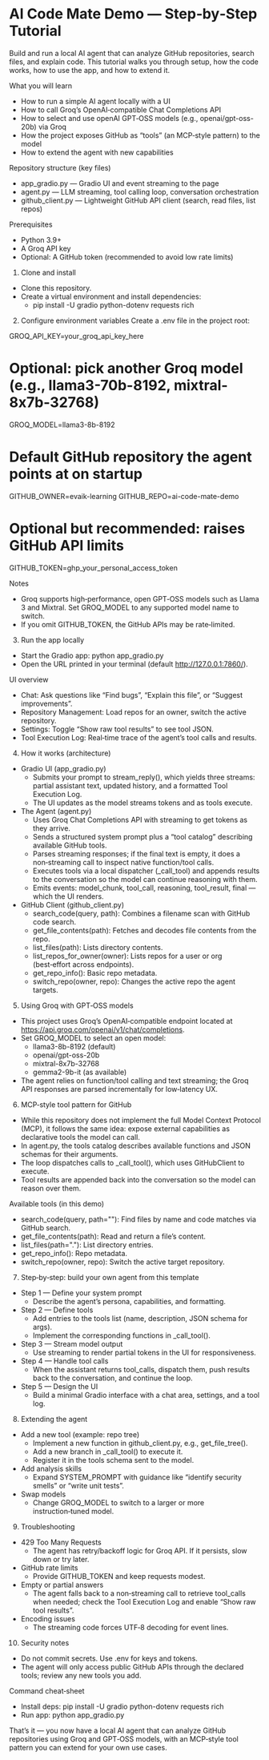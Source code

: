 # AI Code Mate Demo — Step‑by‑Step Tutorial

Build and run a local AI agent that can analyze GitHub repositories, search files, and explain code. This tutorial walks you through setup, how the code works, how to use the app, and how to extend it.

What you will learn
- How to run a simple AI agent locally with a UI
- How to call Groq’s OpenAI‑compatible Chat Completions API
- How to select and use openAI GPT‑OSS models (e.g., openai/gpt-oss-20b) via Groq
- How the project exposes GitHub as “tools” (an MCP‑style pattern) to the model
- How to extend the agent with new capabilities

Repository structure (key files)
- app_gradio.py — Gradio UI and event streaming to the page
- agent.py — LLM streaming, tool calling loop, conversation orchestration
- github_client.py — Lightweight GitHub API client (search, read files, list repos)

Prerequisites
- Python 3.9+
- A Groq API key
- Optional: A GitHub token (recommended to avoid low rate limits)

1) Clone and install
- Clone this repository.
- Create a virtual environment and install dependencies:
  - pip install -U gradio python-dotenv requests rich

2) Configure environment variables
Create a .env file in the project root:

GROQ_API_KEY=your_groq_api_key_here
# Optional: pick another Groq model (e.g., llama3-70b-8192, mixtral-8x7b-32768)
GROQ_MODEL=llama3-8b-8192

# Default GitHub repository the agent points at on startup
GITHUB_OWNER=evaik-learning
GITHUB_REPO=ai-code-mate-demo

# Optional but recommended: raises GitHub API limits
GITHUB_TOKEN=ghp_your_personal_access_token

Notes
- Groq supports high‑performance, open GPT‑OSS models such as Llama 3 and Mixtral. Set GROQ_MODEL to any supported model name to switch.
- If you omit GITHUB_TOKEN, the GitHub APIs may be rate‑limited.

3) Run the app locally
- Start the Gradio app: python app_gradio.py
- Open the URL printed in your terminal (default http://127.0.0.1:7860/).

UI overview
- Chat: Ask questions like “Find bugs”, “Explain this file”, or “Suggest improvements”.
- Repository Management: Load repos for an owner, switch the active repository.
- Settings: Toggle “Show raw tool results” to see tool JSON.
- Tool Execution Log: Real‑time trace of the agent’s tool calls and results.

4) How it works (architecture)
- Gradio UI (app_gradio.py)
  - Submits your prompt to stream_reply(), which yields three streams: partial assistant text, updated history, and a formatted Tool Execution Log.
  - The UI updates as the model streams tokens and as tools execute.
- The Agent (agent.py)
  - Uses Groq Chat Completions API with streaming to get tokens as they arrive.
  - Sends a structured system prompt plus a “tool catalog” describing available GitHub tools.
  - Parses streaming responses; if the final text is empty, it does a non‑streaming call to inspect native function/tool calls.
  - Executes tools via a local dispatcher (_call_tool) and appends results to the conversation so the model can continue reasoning with them.
  - Emits events: model_chunk, tool_call, reasoning, tool_result, final — which the UI renders.
- GitHub Client (github_client.py)
  - search_code(query, path): Combines a filename scan with GitHub code search.
  - get_file_contents(path): Fetches and decodes file contents from the repo.
  - list_files(path): Lists directory contents.
  - list_repos_for_owner(owner): Lists repos for a user or org (best‑effort across endpoints).
  - get_repo_info(): Basic repo metadata.
  - switch_repo(owner, repo): Changes the active repo the agent targets.

5) Using Groq with GPT‑OSS models
- This project uses Groq’s OpenAI‑compatible endpoint located at https://api.groq.com/openai/v1/chat/completions.
- Set GROQ_MODEL to select an open model:
  - llama3-8b-8192 (default)
  - openai/gpt-oss-20b
  - mixtral-8x7b-32768
  - gemma2-9b-it (as available)
- The agent relies on function/tool calling and text streaming; the Groq API responses are parsed incrementally for low‑latency UX.

6) MCP‑style tool pattern for GitHub
- While this repository does not implement the full Model Context Protocol (MCP), it follows the same idea: expose external capabilities as declarative tools the model can call.
- In agent.py, the tools catalog describes available functions and JSON schemas for their arguments.
- The loop dispatches calls to _call_tool(), which uses GitHubClient to execute.
- Tool results are appended back into the conversation so the model can reason over them.

Available tools (in this demo)
- search_code(query, path=""): Find files by name and code matches via GitHub search.
- get_file_contents(path): Read and return a file’s content.
- list_files(path="."): List directory entries.
- get_repo_info(): Repo metadata.
- switch_repo(owner, repo): Switch the active target repository.

7) Step‑by‑step: build your own agent from this template
- Step 1 — Define your system prompt
  - Describe the agent’s persona, capabilities, and formatting.
- Step 2 — Define tools
  - Add entries to the tools list (name, description, JSON schema for args).
  - Implement the corresponding functions in _call_tool().
- Step 3 — Stream model output
  - Use streaming to render partial tokens in the UI for responsiveness.
- Step 4 — Handle tool calls
  - When the assistant returns tool_calls, dispatch them, push results back to the conversation, and continue the loop.
- Step 5 — Design the UI
  - Build a minimal Gradio interface with a chat area, settings, and a tool log.

8) Extending the agent
- Add a new tool (example: repo tree)
  - Implement a new function in github_client.py, e.g., get_file_tree().
  - Add a new branch in _call_tool() to execute it.
  - Register it in the tools schema sent to the model.
- Add analysis skills
  - Expand SYSTEM_PROMPT with guidance like “identify security smells” or “write unit tests”.
- Swap models
  - Change GROQ_MODEL to switch to a larger or more instruction‑tuned model.

9) Troubleshooting
- 429 Too Many Requests
  - The agent has retry/backoff logic for Groq API. If it persists, slow down or try later.
- GitHub rate limits
  - Provide GITHUB_TOKEN and keep requests modest.
- Empty or partial answers
  - The agent falls back to a non‑streaming call to retrieve tool_calls when needed; check the Tool Execution Log and enable “Show raw tool results”.
- Encoding issues
  - The streaming code forces UTF‑8 decoding for event lines.

10) Security notes
- Do not commit secrets. Use .env for keys and tokens.
- The agent will only access public GitHub APIs through the declared tools; review any new tools you add.

Command cheat‑sheet
- Install deps: pip install -U gradio python-dotenv requests rich
- Run app: python app_gradio.py

That’s it — you now have a local AI agent that can analyze GitHub repositories using Groq and GPT‑OSS models, with an MCP‑style tool pattern you can extend for your own use cases.
